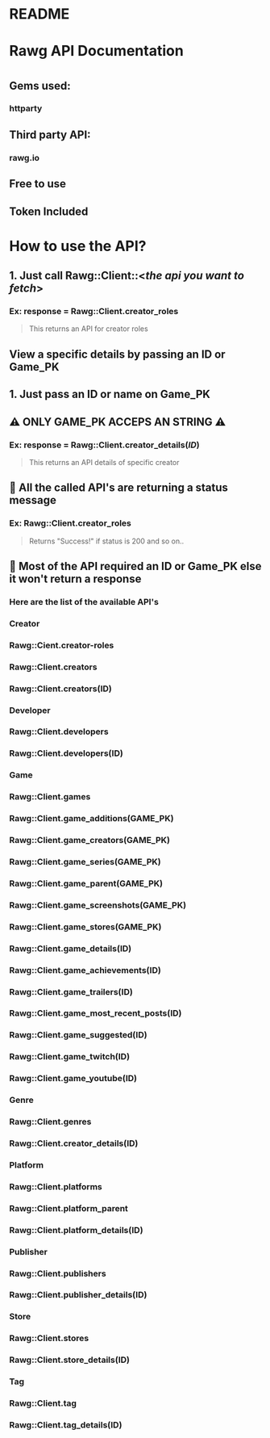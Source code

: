 # README

<h1>Rawg API Documentation<h1>

## Gems used:
### **httparty**

## Third party API:
### **rawg.io**

## **Free to use**
## **Token Included**

# **How to use the API?**
## 1. Just call Rawg::Client::<*the api you want to fetch*>
### Ex: response = Rawg::Client.creator_roles
> This returns an API for creator roles

## **View a specific details by passing an ID or Game_PK**
## 1. Just pass an ID or name on Game_PK 
## ⚠️ **ONLY GAME_PK ACCEPS AN STRING** ⚠️
### Ex: response = Rawg::Client.creator_details(*ID*)
> This returns an API details of specific creator

## 📌 **All the called API's are returning a status message**
### Ex: Rawg::Client.creator_roles
> Returns "Success!" if status is 200 and so on..

## 📌 **Most of the API required an ID or Game_PK else it won't return a response**

### Here are the list of the available API's
### **Creator** 
### Rawg::Cient.creator-roles
### Rawg::Client.creators
### Rawg::Client.creators(ID)
### **Developer**
### Rawg::Client.developers
### Rawg::Client.developers(ID)
### **Game**
### Rawg::Client.games
### Rawg::Client.game_additions(GAME_PK)
### Rawg::Client.game_creators(GAME_PK)
### Rawg::Client.game_series(GAME_PK)
### Rawg::Client.game_parent(GAME_PK)
### Rawg::Client.game_screenshots(GAME_PK)
### Rawg::Client.game_stores(GAME_PK)
### Rawg::Client.game_details(ID)
### Rawg::Client.game_achievements(ID)
### Rawg::Client.game_trailers(ID)
### Rawg::Client.game_most_recent_posts(ID)
### Rawg::Client.game_suggested(ID)
### Rawg::Client.game_twitch(ID)
### Rawg::Client.game_youtube(ID)
### **Genre**
### Rawg::Client.genres
### Rawg::Client.creator_details(ID)
### **Platform**
### Rawg::Client.platforms
### Rawg::Client.platform_parent
### Rawg::Client.platform_details(ID)
### **Publisher**
### Rawg::Client.publishers
### Rawg::Client.publisher_details(ID)
### **Store**
### Rawg::Client.stores
### Rawg::Client.store_details(ID)
### **Tag**
### Rawg::Client.tag
### Rawg::Client.tag_details(ID)